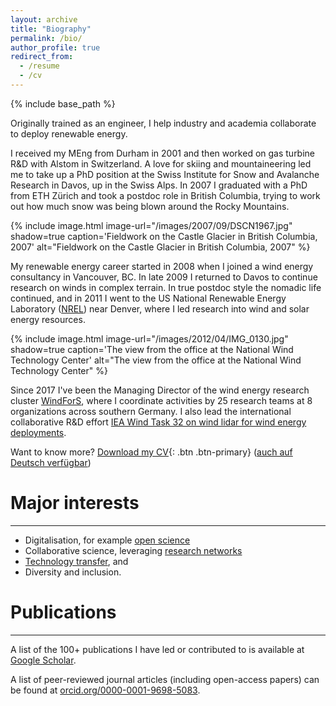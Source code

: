 ```yaml
---
layout: archive
title: "Biography"
permalink: /bio/
author_profile: true
redirect_from:
  - /resume
  - /cv
---
```


{% include base_path %}

Originally trained as an engineer, I help industry and academia collaborate to deploy renewable energy.

I received my MEng from Durham in 2001 and then worked on gas turbine R&D with Alstom in Switzerland. A love for skiing and mountaineering led me to take up a PhD position at the Swiss Institute for Snow and Avalanche Research in Davos, up in the Swiss Alps. In 2007 I graduated with a PhD from ETH Zürich and took a postdoc role in British Columbia, trying to work out how much snow was being blown around the Rocky Mountains. 

{% include image.html image-url="/images/2007/09/DSCN1967.jpg" shadow=true caption='Fieldwork on the Castle Glacier in British Columbia, 2007' alt="Fieldwork on the Castle Glacier in British Columbia, 2007" %}

My renewable energy career started in 2008 when I joined a wind energy consultancy in Vancouver, BC. In late 2009 I returned to Davos to continue research on winds in complex terrain. In true postdoc style the nomadic life continued, and in 2011 I went to the US National Renewable Energy Laboratory ([NREL](http://www.nrel.gov)) near Denver, where I led research into wind and solar energy resources. 

{% include image.html image-url="/images/2012/04/IMG_0130.jpg" shadow=true caption='The view from the office at the National Wind Technology Center' alt="The view from the office at the National Wind Technology Center" %}

Since 2017 I've been the Managing Director of the wind energy research cluster [WindForS](https://www.windfors.de), where I coordinate activities by 25 research teams at 8 organizations across southern Germany. I also lead the international collaborative R&D effort [IEA Wind Task 32 on wind lidar for wind energy deployments](https://community.ieawind.org/task32).

Want to know more? [Download my CV](/files/CliftonAndrew_CV_20201101.pdf){: .btn .btn-primary} ([auch auf Deutsch verfügbar](/files/CliftonAndrew_CV_20201101_DE.pdf))

# Major interests
----
 - Digitalisation, for example [open science](../tags/#open-science)
 - Collaborative science, leveraging [research networks](../tags/#open-science)
 - [Technology transfer](../tags/#technology-transfer), and 
 - Diversity and inclusion.


# Publications
----
A list of the 100+ publications I have led or contributed to is available at [Google Scholar](https://scholar.google.de/citations?hl=en&user=OCT6OOsAAAAJ). 

A list of peer-reviewed journal articles (including open-access papers) can be found at [orcid.org/0000-0001-9698-5083](https://orcid.org/0000-0001-9698-5083).


